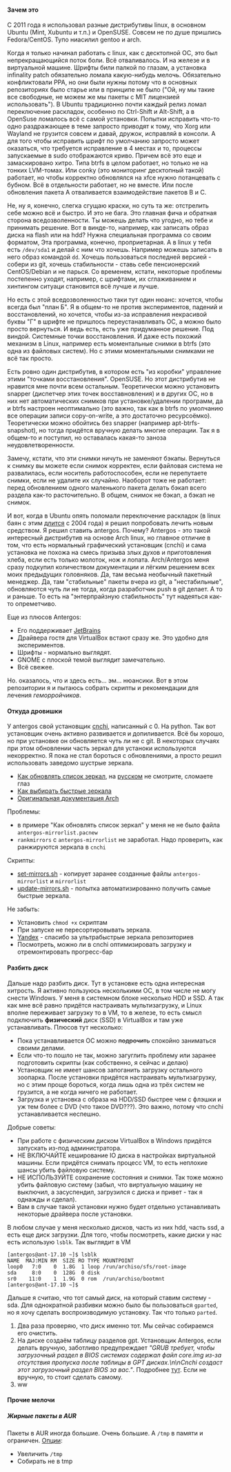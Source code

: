#### Зачем это

С 2011 года я использовал разные дистрибутивы linux, в основном Ubuntu (Mint, Xubuntu и т.п.) и OpenSUSE. Совсем не по душе пришлись Fedora/CentOS. Тупо ниасилил gentoo и arch.    

Когда я только начинал работать с linux, как с десктопной ОС, это был непрекращающийся поток боли. Всё отваливалось. И на железе и в виртуальной машине. Шрифты били палкой по глазам, а установка infinality patch обязательно ломала какую-нибудь мелочь. Обязательно конфликтовали PPA, но они были нужны потому что в основных репозиториях было старье или в принципе не было ("Ой, ну мы такие все свободные, не можем же мы пакеты с MIT лицензией использовать"). В Ubuntu традиционно почти каждый релиз ломал переключение раскладок, особенно по Ctrl-Shift и Alt-Shift, а в OpenSuse ломалось всё с самой установки. Попытки исправить что-то одно раздражающее в теме запросто приводят к тому, что Xorg или Wayland не грузится совсем и давай, дружок, исправляй в консоли. А для того чтобы исправить шрифт по умолчанию запросто может оказаться, что требуется исправление в 4 местах и то, процессы запускаемые в sudo отображаются криво. Причем всё это еще и замаскировано хитро. Типа btrfs в целом работает, но только не на тонких LVM-томах. Или conky (это мониторинг десктопный такой) работает, но чтобы корректно обновлялся на xfce нужно потанцевать с бубном. Всё в отдельности работает, но не вместе. Или после обновления пакета A отваливается взаимодействие пакетов B и С.

Не, ну я, конечно, слегка сгущаю краски, но суть та же: отстрелить себе можно всё и быстро. И это не бага. Это главная фича и обратная сторона вседозволенности. Ты можешь делать что угодно, но тебе и принимать решение. Вот в винде-то, например, как записать образ диска на flash или на hdd? Нужна специальная программа со своим форматом, Эта программа, конечно, проприетарная. А в linux у тебя есть `/dev/sda1` и делай с ним что хочешь. Например можешь записать в него образ командой `dd`. Хочешь пользоваться последней версией - собери из git, хочешь стабильности - ставь себе пенсионерский CentOS/Debian и не парься. Со временем, кстати, некоторые проблемы постепенно уходят, например, с шрифтами, их сглаживанием и хинтингом ситуаци становится всё лучше и лучше.  

Но есть с этой вседозволенностью таки тут один нюанс: хочется, чтобы всегда был "план Б". Я в общем-то не против экспериментов, падений и восстановлений, но хочется, чтобы из-за исправления некрасивой буквы "Г" в шрифте не пришлось переустанавливать ОС, а можно было просто вернуться. И ведь есть, есть уже придуманное решение. Под виндой. Системные точки восстановления. И даже есть похожий механизм в Linux, например есть моментальные снимки в btrfs (это одна из файловых систем). Но с этими моментальными снимками не всё так просто.

Есть ровно один дистрибутив, в котором есть "из коробки" управление этими "точками восстановления". OpenSUSE. Но этот дистрибутив не нравится мне почти всем остальным. Теоретически можно установить snapper (диспетчер этих точек восставновления) и в других ОС, но в них нет автоматических снимков при установке/удалении программ, да и btrfs настроен неоптимально (это важно, так как в btrfs по умолчанию все операции записи copy-on-write, а это достаточно ресурсоёмко). Теоретически можно обойтись без snapper (например apt-btrfs-snapshot), но тогда придётся вручную делать многие операции. Так я в общем-то и поступил, но оставалась какая-то заноза неудовлетворенности.  

Замечу, кстати, что эти снимки ничуть не заменяют бэкапы. Вернуться к снимку вы можете если снимок корректен, если файловая система не развалилась, если носитель работоспособен, если не перепутаете снимки, если не удалите их случайно. Наоборот тоже не работает: перед обновлением одного маленького пакета делать бэкап всего раздела как-то расточительно. В общем, снимок не бэкап, а бэкап не снимок.

И вот, когда в Ubuntu опять поломали переключение раскладок (в linux баян с этим [длится](https://bugs.freedesktop.org/show_bug.cgi?id=865) с 2004 года) я решил попробовать лечить новым средством. Я решил ставить antergos. Почему? Аntergos - это такой интересный дистрибутив на основе Arch linux, но главное отличие в том, что есть нормальный графический установщик (cnchi) и сама установка не похожа на смесь призыва злых духов и приготовления хлеба, если есть только молоток, нож и лопата. Arch/Antergos меня сразу подкупил количеством документации и лёгким решением всех моих предыдущих головняков. Да, там весьма необычный пакетный менеджер. Да, там "стабильные" пакеты вчера из git, а "нестабильные", обновляются чуть ли не тогда, когда разработчик push в git делает. А то и раньше. То есть на "энтерпрайзную стабильность" тут надеяться как-то опреметчиво.

Еще из плюсов Antergos:
- Его поддерживает [JetBrains](https://www.jetbrains.com/)
- Драйвера гостя для VirtualBox встают сразу же. Это удобно для экспериментов.
- Шрифты - нормально выглядят.
- GNOME с плоской темой выглядит замечательно.
- Всё свежее. 

Но. оказалось, что и здесь есть... эм... нюансики. Вот в этом репозитории я и пытаюсь собрать скрипты и рекомендации для лечения *геморройчиков*.

#### Откуда дровишки

У antergos свой установщик [cnchi](https://github.com/Antergos/Cnchi), написанный с 0. На python. Так вот установщик очень активно развивается и допиливается. Всё бы хорошо, но при установке он обновляется чуть ли не с git. В некоторых случаях при этом обновлении часть зеркал для устаноки используются некорректно. Я пока не стал бороться с обновлениями, а просто решил использовать заведомо шустрые зеркала.

- [Как обновлять список зеркал](https://antergos.com/wiki/uncategorized/how-to-choose-your-mirrors-before-installing-antergos/), на [русском](https://antergos.com/wiki/ru/uncategorized/how-to-choose-your-mirrors-before-installing-antergos/) не смотрите, сломаете глаз
- [Как выбирать быстрые зеркала](http://unixa.ru/korotko-o-glavnom-./arch-rankmirrors-ili-delaem-mirrorlist-aktualnyim-i-byistryim.html)
- [Оригинальная документация Arch](https://wiki.archlinux.org/index.php/mirrors)

Проблемы:
- в примере "Как обновлять список зеркал" у меня не не было файла `antergos-mirrorlist.pacnew`
- `rankmirrors` с `antergos-mirrorlist` не заработал. Надо проверить, как ранжируются зеркала в `cnchi`

Скрипты:
- [set-mirrors.sh](../scripts/set-mirrors.sh) - копирует заранее созданные файлы `antergos-mirrorlist` и `mirrorlist`
- [update-mirrors.sh](../scripts/set-mirrors.sh) - попытка автоматизированно получить самые быстрые зеркала.

Не забыть: 
- Установить `chmod +x` скриптам
- При запуске не пересортировывать зеркала. 
- [Yandex](https://yandex.ru/) - спасибо за ультрабыстрые зеркала репозиториев
- Посмотреть, можно ли в cnchi оптимизировать загрузку и отремонтировать прогресс-бар

#### Разбить диск

Дальше надо разбить диск. Тут в установке есть одна интересная хитрость. Я активно пользуюсь несколькими ОС, в том числе не могу снести Windows. У меня в системном блоке несколько HDD и SSD. А так как мне всё равно придётся настраивать мультизагрузку, и Linux вполне переживает загрузку то в VM, то в железе, то есть смысл подключить **физический** диск (SSD) в VirtualBox и там уже устанавливать. Плюсов тут несколько: 
- Пока устанавливается ОС можно ~~подрочить~~ спокойно заниматься своими делами. 
- Если что-то пошло не так, можно загуглить проблему или заранее подготовить скрипты (как собственно, я сейчас и делаю)
- Установщик не имеет шансов запоганить загрузку остального зоопарка. После установки придётся настраивать мультизагрузку, но с этим проще бороться, когда лишь одна из трёх систем не грузится, а не когда ничего не работает.
- Загрузка и установка с образа на HDD/SSD быстрее чем с флэшки и уж тем более с DVD (что такое DVD???). Это важно, потому что cnchi устанавливается неспешно.

Добрые советы:
- При работе с физическим диском VirtualBox в Windows придётся запускать из-под администратора.
- НЕ ВКЛЮЧАЙТЕ кеширование IO диска в настройках виртуальной машины. Если придётся снимать процесс VM, то есть неплохие шансы убить файловую систему.
- НЕ ИСПОЛЬЗУЙТЕ сохранение состояния и снимки. Так тоже можно убить файловую систему (забыл, что виртуальную машину не выключил, а засуспендил, загрузился с диска и привет - так я однажды и сделал).
- Вам в случае такой установки нужно будет отдельно устанавливать некоторые драйвера после установки.   

В любом случае у меня несколько дисков, часть из них hdd, часть ssd, а есть еще диск загрузки. Для того, чтобы посмотреть, какие диски у нас есть использую `lsblk`. Так выглядит в VM
```
[antergos@ant-17.10 ~]$ lsblk                                             
NAME  MAJ:MIN RM  SIZE RO TYPE MOUNTPOINT
loop0   7:0    0  1.8G  1 loop /run/archiso/sfs/root-image
sda     8:0    0  128G  0 disk 
sr0    11:0    1  1.9G  0 rom  /run/archiso/bootmnt
[antergos@ant-17.10 ~]$ 
```

Дальше я считаю, что тот самый диск, на который ставим систему - sda. Для однократной разбивки можно было бы пользоваться `gparted`, но я хочу сделать воспроизводимую установку. Так что только `parted`. 

1. Два раза проверяю, что диск именно тот. Мы сейчас собираемся его очистить. 
2. На диске создаём таблицу разделов gpt. Установщик Antergos, если делать вручную, заботливо предупреждает *"GRUB требует, чтобы загрузочный раздел в BIOS системах содержал файл core.img из-за отсутствия пропуска после таблицы в GPT дисках.\n\nCnchi создаст этот загрузочный раздел BIOS за вас."*. Подробнее [тут](https://wiki.archlinux.org/index.php/GRUB_(%D0%A0%D1%83%D1%81%D1%81%D0%BA%D0%B8%D0%B9)). Если не вручную, то стоит сделать самому.
3. ww 


#### Прочие мелочи

##### Жирные пакеты в AUR 

Пакеты в AUR иногда большие. Очень большие. А `/tmp` в памяти и ограничен. [Опции](https://archlinuxarm.org/forum/viewtopic.php?f=57&t=8812):
- Увеличить `/tmp`
- Собирать не в tmp
    






